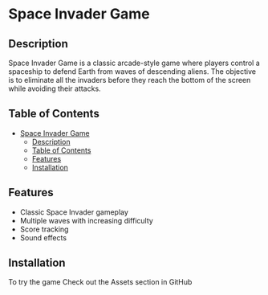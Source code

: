 # Space Invader Game

## Description

Space Invader Game is a classic arcade-style game where players control a spaceship to defend Earth from waves of descending aliens. The objective is to eliminate all the invaders before they reach the bottom of the screen while avoiding their attacks.

## Table of Contents

- [Space Invader Game](#space-invader-game)
  - [Description](#description)
  - [Table of Contents](#table-of-contents)
  - [Features](#features)
  - [Installation](#installation)

## Features

- Classic Space Invader gameplay
- Multiple waves with increasing difficulty
- Score tracking
- Sound effects

## Installation

To try the game Check out the Assets section in GitHub